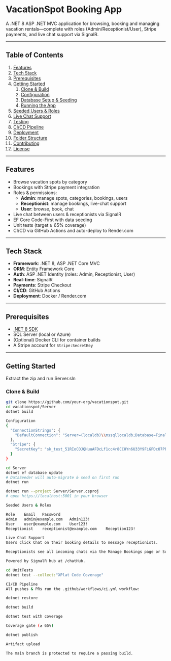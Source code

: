 # VacationSpot Booking App

A .NET 8 ASP .NET MVC application for browsing, booking and managing vacation rentals—complete with roles (Admin/Receptionist/User), Stripe payments, and live chat support via SignalR.

---

## Table of Contents

1. [Features](#features)  
2. [Tech Stack](#tech-stack)  
3. [Prerequisites](#prerequisites)  
4. [Getting Started](#getting-started)  
   1. [Clone & Build](#clone--build)  
   2. [Configuration](#configuration)  
   3. [Database Setup & Seeding](#database-setup--seeding)  
   4. [Running the App](#running-the-app)  
5. [Seeded Users & Roles](#seeded-users--roles)  
6. [Live Chat Support](#live-chat-support)  
7. [Testing](#testing)  
8. [CI/CD Pipeline](#cicd-pipeline)  
9. [Deployment](#deployment)  
10. [Folder Structure](#folder-structure)  
11. [Contributing](#contributing)  
12. [License](#license)

---

## Features

- Browse vacation spots by category  
- Bookings with Stripe payment integration  
- Roles & permissions:  
  - **Admin**: manage spots, categories, bookings, users  
  - **Receptionist**: manage bookings, live-chat support  
  - **User**: browse, book, chat  
- Live chat between users & receptionists via SignalR  
- EF Core Code-First with data seeding  
- Unit tests (target ≥ 65% coverage)  
- CI/CD via GitHub Actions and auto-deploy to Render.com

---

## Tech Stack

- **Framework**: .NET 8, ASP .NET Core MVC  
- **ORM**: Entity Framework Core  
- **Auth**: ASP .NET Identity (roles: Admin, Receptionist, User)  
- **Real-time**: SignalR  
- **Payments**: Stripe Checkout  
- **CI/CD**: GitHub Actions  
- **Deployment**: Docker / Render.com  

---

## Prerequisites

- [.NET 8 SDK](https://dotnet.microsoft.com/download)  
- SQL Server (local or Azure)  
- (Optional) Docker CLI for container builds  
- A Stripe account for `Stripe:SecretKey`  

---

## Getting Started
Extract the zip and run Server.sln

### Clone & Build

```bash
git clone https://github.com/your-org/vacationspot.git
cd vacationspot/Server
dotnet build

Configuration
{
  "ConnectionStrings": {
    "DefaultConnection": "Server=(localdb)\\mssqllocaldb;Database=FinalProject;Trusted_Connection=True;MultipleActiveResultSets=true",
  },
  "Stripe": {
    "SecretKey": "sk_test_51RIoCOJQHuuAFDcLf1cc4r8CCHYn6U33Y9FiGPDcO7PbgQIxq3Pc5Ga53b2JzmkbteRK7D5his36lXRzdwrxWXLI00itXDKPKh"
  }
}

cd Server
dotnet ef database update
# DataSeeder will auto-migrate & seed on first run
dotnet run

dotnet run --project Server/Server.csproj
# open https://localhost:5001 in your browser

Seeded Users & Roles

Role	Email	Password
Admin	admin@example.com	Admin123!
User	user@example.com	User123!
Receptionist	receptionist@example.com	Reception123!

Live Chat Support
Users click Chat on their booking details to message receptionists.

Receptionists see all incoming chats via the Manage Bookings page or Support panel.

Powered by SignalR hub at /chatHub.

cd UnitTests
dotnet test --collect:"XPlat Code Coverage"

CI/CD Pipeline
All pushes & PRs run the .github/workflows/ci.yml workflow:

dotnet restore

dotnet build

dotnet test with coverage

Coverage gate (≥ 65%)

dotnet publish

Artifact upload

The main branch is protected to require a passing build.
